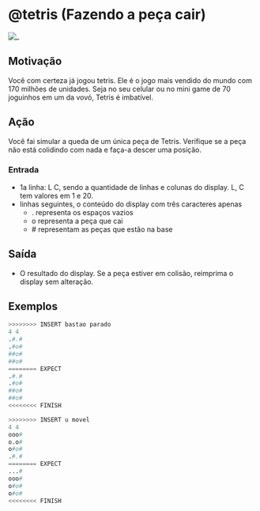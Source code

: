 # @tetris (Fazendo a peça cair)

![_](cover.jpg)

## Motivação

Você com certeza já jogou tetris. Ele é o jogo mais vendido do mundo com 170 milhões de unidades. Seja no seu celular ou no mini game de 70 joguinhos em um da vovó, Tetris é imbatível.

## Ação

Você fai simular a queda de um única peça de Tetris. Verifique se a peça não está colidindo com nada e faça-a descer uma posição.

### Entrada

- 1a linha: L C, sendo a quantidade de linhas e colunas do display. L, C tem valores em 1 e 20.
- linhas seguintes, o conteúdo do display com três caracteres apenas
  - . representa os espaços vazios
  - o representa a peça que cai
  - \# representam as peças que estão na base

## Saída

- O resultado do display. Se a peça estiver em colisão, reimprima
o display sem alteração.

## Exemplos

``` py
>>>>>>>> INSERT bastao parado
4 4
.#.#
.#o#
##o#
##o#
======== EXPECT
.#.#
.#o#
##o#
##o#
<<<<<<<< FINISH
```

```py
>>>>>>>> INSERT u movel
4 4
ooo#
o.o#
o#o#
.#.#
======== EXPECT
...#
ooo#
o#o#
o#o#
<<<<<<<< FINISH
```
